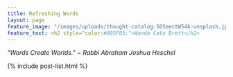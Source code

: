 ```yaml
---
title: Refreshing Words
layout: page
feature_image: "/images/uploads/thought-catalog-505eectW54k-unsplash.jpg"
feature_text: <h2 style="color:#005F85;">Wanda Cato Brett</h2>
---
```


_"Words Create Worlds." ~ Rabbi Abraham Joshua Heschel_


  {% include post-list.html %}
